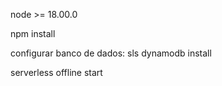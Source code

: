 node >= 18.00.0

npm install

configurar banco de dados:
sls dynamodb install

serverless offline start
